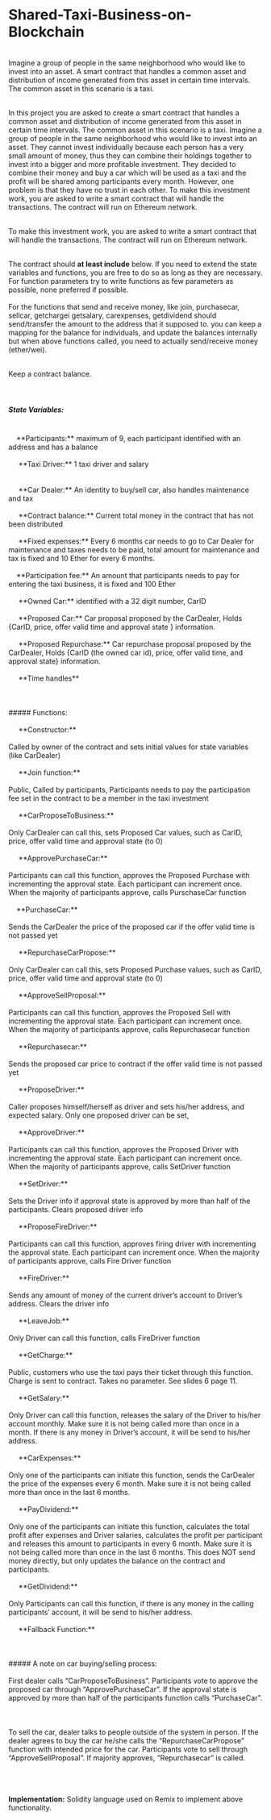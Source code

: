 # Shared-Taxi-Business-on-Blockchain
<br>Imagine a group of people in the same neighborhood who would like to invest into an asset. A smart contract that handles a common asset and distribution of income generated from this asset in certain time intervals. The common asset in this scenario is a taxi. </br>

<br>In this project you are asked to create a smart contract that handles a common asset and distribution of income
generated from this asset in certain time intervals. The common asset in this scenario is a taxi.
Imagine a group of people in the same neighborhood who would like to invest into an asset. They cannot invest
individually because each person has a very small amount of money, thus they can combine their holdings together
to invest into a bigger and more profitable investment.
They decided to combine their money and buy a car which will be used as a taxi and the profit will be shared
among participants every month. However, one problem is that they have no trust in each other.
To make this investment work, you are asked to write a smart contract that will handle the transactions. The
contract will run on Ethereum network.</br>

<br>To make this investment work, you are asked to write a smart contract that will handle the transactions. The
contract will run on Ethereum network.</br>

<br>The contract should **at least include** below. If you need to extend the state variables and functions, you are free to
do so as long as they are necessary. For function parameters try to write functions as few parameters as possible,
none preferred if possible.</br>
<br>For the functions that send and receive money, like join, purchasecar, sellcar, getchargei getsalary, carexpenses,
getdividend should send/transfer the amount to the address that it supposed to. you can keep a mapping for the
balance for individuals, and update the balances internally but when above functions called, you need to actually
send/receive money (ether/wei).</br>

<br>Keep a contract balance.</br>
<br></br>
##### State Variables: 
<br>
&nbsp;&nbsp;&nbsp;&nbsp;**Participants:** maximum of 9, each participant identified with an address and has a balance</br>
<br>
&nbsp;&nbsp;&nbsp;&nbsp; **Taxi Driver:** 1 taxi driver and salary</br>
<br></br>
&nbsp;&nbsp;&nbsp;&nbsp; **Car Dealer:** An identity to buy/sell car, also handles maintenance and tax
<br></br>
&nbsp;&nbsp;&nbsp;&nbsp; **Contract balance:** Current total money in the contract that has not been distributed
<br></br>
&nbsp;&nbsp;&nbsp;&nbsp; **Fixed expenses:** Every 6 months car needs to go to Car Dealer for maintenance and taxes needs to be
paid, total amount for maintenance and tax is fixed and 10 Ether for every 6 months.
<br></br>
&nbsp;&nbsp;&nbsp;&nbsp;**Participation fee:** An amount that participants needs to pay for entering the taxi business, it is fixed and
100 Ether
<br></br>
&nbsp;&nbsp;&nbsp;&nbsp; **Owned Car:** identified with a 32 digit number, CarID
<br></br>
&nbsp;&nbsp;&nbsp;&nbsp; **Proposed Car:** Car proposal proposed by the CarDealer, Holds {CarID, price, offer valid time and approval
state } information.
<br></br>
&nbsp;&nbsp;&nbsp;&nbsp; **Proposed Repurchase:** Car repurchase proposal proposed by the CarDealer, Holds {CarID (the owned
car id), price, offer valid time, and approval state} information.
<br></br>
&nbsp;&nbsp;&nbsp;&nbsp; **Time handles** 
<br></br>
<br></br>
##### Functions: 
<br></br>
&nbsp;&nbsp;&nbsp;&nbsp; **Constructor:** <br></br>
Called by owner of the contract and sets initial values for state variables (like CarDealer)
<br></br>
&nbsp;&nbsp;&nbsp;&nbsp; **Join function:** <br></br>
Public, Called by participants, Participants needs to pay the participation fee set in the contract to be a
member in the taxi investment
<br></br>
&nbsp;&nbsp;&nbsp;&nbsp; **CarProposeToBusiness:** <br></br>
Only CarDealer can call this, sets Proposed Car values, such as CarID, price, offer valid time and
approval state (to 0)
<br></br>
&nbsp;&nbsp;&nbsp;&nbsp; **ApprovePurchaseCar:** <br></br>
Participants can call this function, approves the Proposed Purchase with incrementing the approval
state. Each participant can increment once. When the majority of participants approve, calls PurschaseCar
function
<br></br>
&nbsp;&nbsp;&nbsp;&nbsp;**PurchaseCar:**<br></br>
Sends the CarDealer the price of the proposed car if the offer valid time is not passed yet
<br></br>
&nbsp;&nbsp;&nbsp;&nbsp; **RepurchaseCarPropose:** <br></br>
Only CarDealer can call this, sets Proposed Purchase values, such as CarID, price, offer valid time and
approval state (to 0)
<br></br>
&nbsp;&nbsp;&nbsp;&nbsp; **ApproveSellProposal:** <br></br>
Participants can call this function, approves the Proposed Sell with incrementing the approval state.
Each participant can increment once. When the majority of participants approve, calls Repurchasecar function
<br></br>
&nbsp;&nbsp;&nbsp;&nbsp; **Repurchasecar:** <br></br>
Sends the proposed car price to contract if the offer valid time is not passed yet
<br></br>
&nbsp;&nbsp;&nbsp;&nbsp; **ProposeDriver:** <br></br>
Caller proposes himself/herself as driver and sets his/her address, and expected salary. Only one
proposed driver can be set,
<br></br>
&nbsp;&nbsp;&nbsp;&nbsp; **ApproveDriver:** <br></br>
Participants can call this function, approves the Proposed Driver with incrementing the approval state.
Each participant can increment once. When the majority of participants approve, calls SetDriver function
<br></br>
&nbsp;&nbsp;&nbsp;&nbsp; **SetDriver:** <br></br>
Sets the Driver info if approval state is approved by more than half of the participants. Clears proposed
driver info
<br></br>
&nbsp;&nbsp;&nbsp;&nbsp; **ProposeFireDriver:** <br></br>
Participants can call this function, approves firing driver with incrementing the approval state. Each
participant can increment once. When the majority of participants approve, calls Fire Driver function
<br></br>
&nbsp;&nbsp;&nbsp;&nbsp; **FireDriver:** <br></br>
Sends any amount of money of the current driver’s account to Driver’s address. Clears the driver info
<br></br>
&nbsp;&nbsp;&nbsp;&nbsp; **LeaveJob:** <br></br>
Only Driver can call this function, calls FireDriver function
<br></br>
&nbsp;&nbsp;&nbsp;&nbsp; **GetCharge:** <br></br>
Public, customers who use the taxi pays their ticket through this function. Charge is sent to contract.
Takes no parameter. See slides 6 page 11.
<br></br>
&nbsp;&nbsp;&nbsp;&nbsp; **GetSalary:** <br></br>
Only Driver can call this function, releases the salary of the Driver to his/her account monthly. Make
sure it is not being called more than once in a month. If there is any money in Driver’s account, it will be send to
his/her address.
<br></br>
&nbsp;&nbsp;&nbsp;&nbsp; **CarExpenses:** <br></br>
Only one of the participants can initiate this function, sends the CarDealer the price of the expenses
every 6 month. Make sure it is not being called more than once in the last 6 months. 
<br></br>
&nbsp;&nbsp;&nbsp;&nbsp; **PayDividend:** <br></br>
Only one of the participants can initiate this function, calculates the total profit after expenses and
Driver salaries, calculates the profit per participant and releases this amount to participants in every 6 month.
Make sure it is not being called more than once in the last 6 months. This does NOT send money directly, but
only updates the balance on the contract and participants.
<br></br>
&nbsp;&nbsp;&nbsp;&nbsp; **GetDividend:** <br></br>
Only Participants can call this function, if there is any money in the calling participants’ account, it will
be send to his/her address.
<br></br>
&nbsp;&nbsp;&nbsp;&nbsp; **Fallback Function:** <br></br><br></br>
##### A note on car buying/selling process:
<br></br>
First dealer calls “CarProposeToBusiness”. Participants vote to approve the proposed car through
“ApprovePurchaseCar”. If the approval state is approved by more than half of the participants function calls
“PurchaseCar”.
<br></br><br></br>
To sell the car, dealer talks to people outside of the system in person. If the dealer agrees to buy the car he/she
calls the “RepurchaseCarPropose” function with intended price for the car. Participants vote to sell through
“ApproveSellProposal”. If majority approves, “Repurchasecar” is called. 
<br></br><br></br>

**Implementation:** Solidity language used on Remix to implement above functionality. 






